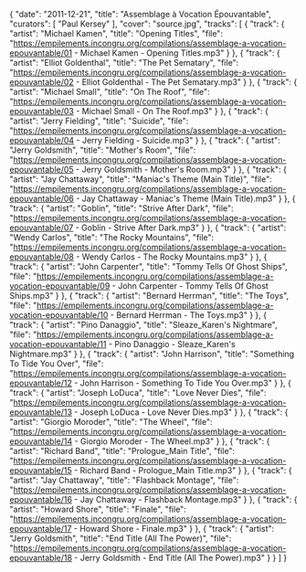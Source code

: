 {
  "date": "2011-12-21",
  "title": "Assemblage à Vocation Épouvantable",
  "curators": [
    "Paul Kersey"
  ],
  "cover": "source.jpg",
  "tracks": [
    {
      "track": {
        "artist": "Michael Kamen",
        "title": "Opening Titles",
        "file": "https://empilements.incongru.org/compilations/assemblage-a-vocation-epouvantable/01 - Michael Kamen - Opening Titles.mp3"
      }
    },
    {
      "track": {
        "artist": "Elliot Goldenthal",
        "title": "The Pet Sematary",
        "file": "https://empilements.incongru.org/compilations/assemblage-a-vocation-epouvantable/02 - Elliot Goldenthal - The Pet Sematary.mp3"
      }
    },
    {
      "track": {
        "artist": "Michael Small",
        "title": "On The Roof",
        "file": "https://empilements.incongru.org/compilations/assemblage-a-vocation-epouvantable/03 - Michael Small - On The Roof.mp3"
      }
    },
    {
      "track": {
        "artist": "Jerry Fielding",
        "title": "Suicide",
        "file": "https://empilements.incongru.org/compilations/assemblage-a-vocation-epouvantable/04 - Jerry Fielding - Suicide.mp3"
      }
    },
    {
      "track": {
        "artist": "Jerry Goldsmith",
        "title": "Mother's Room",
        "file": "https://empilements.incongru.org/compilations/assemblage-a-vocation-epouvantable/05 - Jerry Goldsmith - Mother's Room.mp3"
      }
    },
    {
      "track": {
        "artist": "Jay Chattaway",
        "title": "Maniac's Theme (Main Title)",
        "file": "https://empilements.incongru.org/compilations/assemblage-a-vocation-epouvantable/06 - Jay Chattaway - Maniac's Theme (Main Title).mp3"
      }
    },
    {
      "track": {
        "artist": "Goblin",
        "title": "Strive After Dark",
        "file": "https://empilements.incongru.org/compilations/assemblage-a-vocation-epouvantable/07 - Goblin - Strive After Dark.mp3"
      }
    },
    {
      "track": {
        "artist": "Wendy Carlos",
        "title": "The Rocky Mountains",
        "file": "https://empilements.incongru.org/compilations/assemblage-a-vocation-epouvantable/08 - Wendy Carlos - The Rocky Mountains.mp3"
      }
    },
    {
      "track": {
        "artist": "John Carpenter",
        "title": "Tommy Tells Of Ghost Ships",
        "file": "https://empilements.incongru.org/compilations/assemblage-a-vocation-epouvantable/09 - John Carpenter - Tommy Tells Of Ghost Ships.mp3"
      }
    },
    {
      "track": {
        "artist": "Bernard Herrman",
        "title": "The Toys",
        "file": "https://empilements.incongru.org/compilations/assemblage-a-vocation-epouvantable/10 - Bernard Herrman - The Toys.mp3"
      }
    },
    {
      "track": {
        "artist": "Pino Danaggio",
        "title": "Sleaze_Karen's Nightmare",
        "file": "https://empilements.incongru.org/compilations/assemblage-a-vocation-epouvantable/11 - Pino Danaggio - Sleaze_Karen's Nightmare.mp3"
      }
    },
    {
      "track": {
        "artist": "John Harrison",
        "title": "Something To Tide You Over",
        "file": "https://empilements.incongru.org/compilations/assemblage-a-vocation-epouvantable/12 - John Harrison - Something To Tide You Over.mp3"
      }
    },
    {
      "track": {
        "artist": "Joseph LoDuca",
        "title": "Love Never Dies",
        "file": "https://empilements.incongru.org/compilations/assemblage-a-vocation-epouvantable/13 - Joseph LoDuca - Love Never Dies.mp3"
      }
    },
    {
      "track": {
        "artist": "Giorgio Moroder",
        "title": "The Wheel",
        "file": "https://empilements.incongru.org/compilations/assemblage-a-vocation-epouvantable/14 - Giorgio Moroder - The Wheel.mp3"
      }
    },
    {
      "track": {
        "artist": "Richard Band",
        "title": "Prologue_Main Title",
        "file": "https://empilements.incongru.org/compilations/assemblage-a-vocation-epouvantable/15 - Richard Band - Prologue_Main Title.mp3"
      }
    },
    {
      "track": {
        "artist": "Jay Chattaway",
        "title": "Flashback Montage",
        "file": "https://empilements.incongru.org/compilations/assemblage-a-vocation-epouvantable/16 - Jay Chattaway - Flashback Montage.mp3"
      }
    },
    {
      "track": {
        "artist": "Howard Shore",
        "title": "Finale",
        "file": "https://empilements.incongru.org/compilations/assemblage-a-vocation-epouvantable/17 - Howard Shore - Finale.mp3"
      }
    },
    {
      "track": {
        "artist": "Jerry Goldsmith",
        "title": "End Title (All The Power)",
        "file": "https://empilements.incongru.org/compilations/assemblage-a-vocation-epouvantable/18 - Jerry Goldsmith - End Title (All The Power).mp3"
      }
    }
  ]
}

